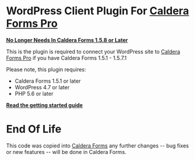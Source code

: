 # WordPress Client Plugin For [Caldera Forms Pro](https://calderaforms.com/pro?utm_source=github&utm_medium=caldera-forms-pro&utm_term=readme)

__[No Longer Needs In Caldera Forms 1.5.8 or Later](https://calderaforms.com/updates/caldera-forms-1-5-8/)__

This is the plugin is required to connect your WordPress site to [Caldera Forms Pro](https://calderaformspro.com/?utm_source=github&utm_medium=caldera-forms-pro&utm_term=readme) if you have Caldera Forms 1.5.1 - 1.5.7.1

Please note, this plugin requires:
* Caldera Forms 1.5.1 or later
* WordPress 4.7 or later
* PHP 5.6 or later

**[Read the getting started guide](https://calderaforms.com/doc/caldera-forms-pro-getting-started?utm_source=github&utm_medium=caldera-forms-pro&utm_term=readme)**

# End Of Life
This code was copied into [Caldera Forms](https://github.com/CalderaWP/Caldera-Forms/issues/2163) any further changes -- bug fixes or new features -- will be done in Caldera Forms.
